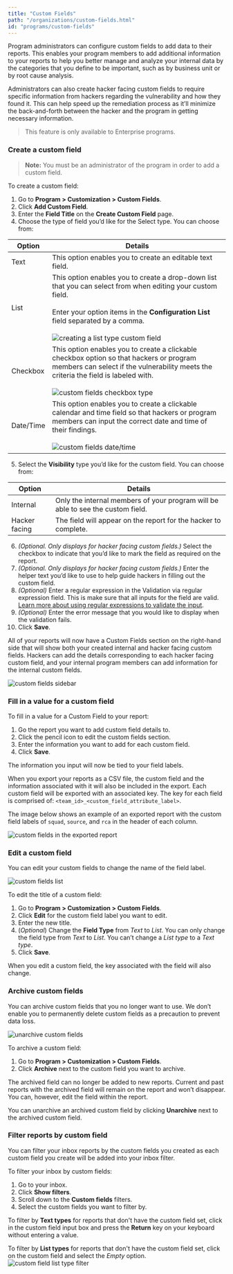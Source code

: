 ```yaml
---
title: "Custom Fields"
path: "/organizations/custom-fields.html"
id: "programs/custom-fields"
---
```


Program administrators can configure custom fields to add data to their reports. This enables your program members to add additional information to your reports to help you better manage and analyze your internal data by the categories that you define to be important, such as by business unit or by root cause analysis.

Administrators can also create hacker facing custom fields to require specific information from hackers regarding the vulnerability and how they found it. This can help speed up the remediation process as it’ll minimize the back-and-forth between the hacker and the program in getting necessary information.

> This feature is only available to Enterprise programs.

### Create a custom field

> **Note:** You must be an administrator of the program in order to add a custom field.

To create a custom field:
1. Go to **Program > Customization > Custom Fields**.
2. Click **Add Custom Field**.
3. Enter the **Field Title** on the **Create Custom Field** page.
4. Choose the type of field you’d like for the Select type. You can choose from:

Option | Details
------ | --------
Text | This option enables you to create an editable text field.
List | This option enables you to create a drop-down list that you can select from when editing your custom field.<br><br>Enter your option items in the **Configuration List** field separated by a comma.<br><br>![creating a list type custom field](./images/custom-fields-3.png)
Checkbox | This option enables you to create a clickable checkbox option so that hackers or program members can select if the vulnerability meets the criteria the field is labeled with.<br><br>![custom fields checkbox type](./images/custom-fields-checkbox.png)
Date/Time | This option enables you to create a clickable calendar and time field so that hackers or program members can input the correct date and time of their findings. <br><br>![custom fields date/time](./images/custom-fields-date-time.png)

5. Select the **Visibility** type you’d like for the custom field. You can choose from:

Option | Details
------ | --------
Internal | Only the internal members of your program will be able to see the custom field.
Hacker facing | The field will appear on the report for the hacker to complete.

6. *(Optional. Only displays for hacker facing custom fields.)* Select the checkbox to indicate that you’d like to mark the field as required on the report.
7. *(Optional. Only displays for hacker facing custom fields.)* Enter the helper text you’d like to use to help guide hackers in filling out the custom field.
8. *(Optional)* Enter a regular expression in the Validation via regular expression field. This is make sure that all inputs for the field are valid. [Learn more about using regular expressions to validate the input](https://www.regular-expressions.info/).
9. *(Optional)* Enter the error message that you would like to display when the validation fails.
10. Click **Save**.

All of your reports will now have a Custom Fields section on the right-hand side that will show both your created internal and hacker facing custom fields. Hackers can add the details corresponding to each hacker facing custom field, and your internal program members can add information for the internal custom fields.

![custom fields sidebar](./images/custom-fields-sidebar.png)

### Fill in a value for a custom field
To fill in a value for a Custom Field to your report:
1. Go the report you want to add custom field details to.
2. Click the pencil icon to edit the custom fields section.
3. Enter the information you want to add for each custom field.
4. Click **Save**.

The information you input will now be tied to your field labels.

When you export your reports as a CSV file, the custom field and the information associated with it will also be included in the export. Each custom field will be exported with an associated key. The key for each field is comprised of: `<team_id>_<custom_field_attribute_label>`.

The image below shows an example of an exported report with the custom field labels of `squad`, `source`, and `rca` in the header of each column.

![custom fields in the exported report](./images/custom-fields-export.png)

### Edit a custom field
You can edit your custom fields to change the name of the field label.

![custom fields list](./images/custom-fields-list.png)

To edit the title of a custom field:
1. Go to **Program > Customization > Custom Fields**.
2. Click **Edit** for the custom field label you want to edit.
3. Enter the new title.
4. (*Optional*) Change the **Field Type** from *Text* to *List*. You can only change the field type from *Text* to *List*. You can’t change a *List type* to a *Text type*.
5. Click **Save**.

When you edit a custom field, the key associated with the field will also change.

### Archive custom fields
You can archive custom fields that you no longer want to use. We don’t enable you to permanently delete custom fields as a precaution to prevent data loss.

![unarchive custom fields](./images/custom-fields-unarchive.png)

To archive a custom field:
1. Go to **Program > Customization > Custom Fields**.
2. Click **Archive** next to the custom field you want to archive.

The archived field can no longer be added to new reports. Current and past reports with the archived field will remain on the report and won’t disappear. You can, however, edit the field within the report.  

You can unarchive an archived custom field by clicking **Unarchive** next to the archived custom field.

### Filter reports by custom field
You can filter your inbox reports by the custom fields you created as each custom field you create will be added into your inbox filter.

To filter your inbox by custom fields:
1. Go to your inbox.
2. Click **Show filters**.
3. Scroll down to the **Custom fields** filters.
4. Select the custom fields you want to filter by.

To filter by **Text types** for reports that don't have the custom field set, click in the custom field input box and press the **Return** key on your keyboard without entering a value.

To filter by **List types** for reports that don't have the custom field set, click on the custom field and select the *Empty* option.
![custom field list type filter](./images/custom-field-list-type-filter.png)
